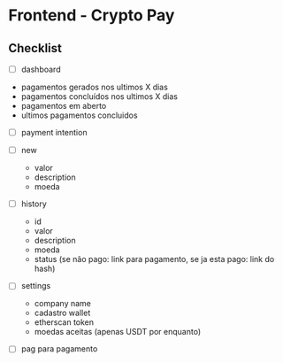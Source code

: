 # Frontend - Crypto Pay

## Checklist
- [ ] dashboard
- pagamentos gerados nos ultimos X dias
- pagamentos concluídos nos ultimos X dias
- pagamentos em aberto
- ultimos pagamentos concluidos

- [ ] payment intention
- [ ] new
  - valor
  - description
  - moeda
- [ ] history
  - id
  - valor
  - description
  - moeda
  - status (se não pago: link para pagamento, se ja esta pago: link do hash)
- [ ] settings
  - company name
  - cadastro wallet
  - etherscan token
  - moedas aceitas (apenas USDT por enquanto)

- [ ] pag para pagamento
